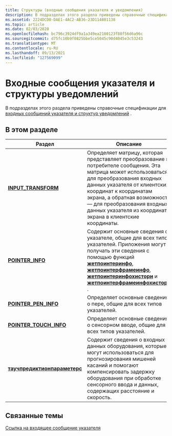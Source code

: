 ```yaml
---
title: Структуры (входные сообщения указателя и уведомления)
description: В подразделах этого раздела приведены справочные спецификации для входных сообщений указателя и структур уведомлений.
ms.assetid: 2224DCD0-DAE1-4AC2-AB36-23D114801138
ms.topic: article
ms.date: 02/03/2020
ms.openlocfilehash: bc796c3924df9a1a349ea2180123f88f56d6a96c
ms.sourcegitcommit: d75fc10b9f0825bbe5ce5045c90d4045e3c53243
ms.translationtype: MT
ms.contentlocale: ru-RU
ms.lasthandoff: 09/13/2021
ms.locfileid: "127569099"
---
```

# <a name="pointer-input-messages-and-notifications-structures"></a>Входные сообщения указателя и структуры уведомлений

В подразделах этого раздела приведены справочные спецификации для [входных сообщений указателя и структур уведомлений](messages-and-notifications-portal.md) .

## <a name="in-this-section"></a>В этом разделе



| Раздел                                                                            | Описание                                                                                                                                                                                                                                                                                                                                                           |
|----------------------------------------------------------------------------------|-----------------------------------------------------------------------------------------------------------------------------------------------------------------------------------------------------------------------------------------------------------------------------------------------------------------------------------------------------------------------|
| [**INPUT_TRANSFORM**](/previous-versions/windows/desktop/api)<br/>                           | Определяет матрицу, которая представляет преобразование в потребителе сообщения. Эта матрица может использоваться для преобразования входных данных указателя от клиентских координат к координатам экрана, а обратная возможность — для преобразования входных данных указателя из координат экрана в клиентские координаты. <br/>                                                                 |
| [**POINTER_INFO**](/previous-versions/windows/desktop/api)<br/>                          | Содержит основные сведения о указателе, общие для всех типов указателей. Приложения могут получать эти сведения с помощью функций [**жетпоинтеринфо**](/previous-versions/windows/desktop/api), [**жетпоинтерфрамеинфо**](/previous-versions/windows/desktop/api), [**жетпоинтеринфохистори**](/previous-versions/windows/desktop/api) и [**жетпоинтерфрамеинфохистори**](/previous-versions/windows/desktop/api) . <br/> |
| [**POINTER_PEN_INFO**](/previous-versions/windows/desktop/api)<br/>                 | Определяет основные сведения о пере, общие для всех типов указателей. <br/>                                                                                                                                                                                                                                                                                                |
| [**POINTER_TOUCH_INFO**](/previous-versions/windows/desktop/api)<br/>             | Определяет основные сведения о сенсорном вводе, общие для всех типов указателей.<br/>                                                                                                                                                                                                                                                                                               |
| [**таучпредиктионпараметерс**](/previous-versions/windows/desktop/api)<br/> | Содержит сведения о входных данных оборудования, которые могут использоваться для прогнозирования мишеней касаний и помогают компенсировать задержку оборудования при обработке сенсорного ввода и данных, содержащих расстояние и скорость.<br/>                                                                                                                                                       |



 

## <a name="related-topics"></a>Связанные темы

<dl> <dt>

[Ссылка на входящее сообщение указателя](wmpointer-reference.md)
</dt> </dl>

 

 





